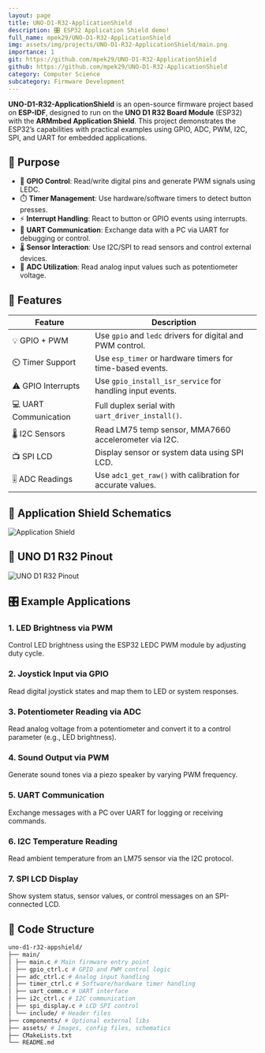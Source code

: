 ```yaml
---
layout: page
title: UNO-D1-R32-ApplicationShield
description: 🎛️ ESP32 Application Shield demo!
full_name: mpek29/UNO-D1-R32-ApplicationShield
img: assets/img/projects/UNO-D1-R32-ApplicationShield/main.png
importance: 1
git: https://github.com/mpek29/UNO-D1-R32-ApplicationShield
github: https://github.com/mpek29/UNO-D1-R32-ApplicationShield
category: Computer Science
subcategory: Firmware Development
---
```



**UNO-D1-R32-ApplicationShield** is an open-source firmware project based on **ESP-IDF**, designed to run on the **UNO D1 R32 Board Module** (ESP32) with the **ARMmbed Application Shield**. This project demonstrates the ESP32’s capabilities with practical examples using GPIO, ADC, PWM, I2C, SPI, and UART for embedded applications.

## 🎯 Purpose

- 🔌 **GPIO Control**: Read/write digital pins and generate PWM signals using LEDC.
- ⏱️ **Timer Management**: Use hardware/software timers to detect button presses.
- ⚡ **Interrupt Handling**: React to button or GPIO events using interrupts.
- 💬 **UART Communication**: Exchange data with a PC via UART for debugging or control.
- 🌡️ **Sensor Interaction**: Use I2C/SPI to read sensors and control external devices.
- 🔄 **ADC Utilization**: Read analog input values such as potentiometer voltage.

## 📝 Features


| Feature                | Description                                               |
|------------------------|-----------------------------------------------------------|
| 💡 GPIO + PWM          | Use `gpio` and `ledc` drivers for digital and PWM control.|
| ⏲️ Timer Support       | Use `esp_timer` or hardware timers for time-based events. |
| ⚠️ GPIO Interrupts     | Use `gpio_install_isr_service` for handling input events. |
| 💻 UART Communication  | Full duplex serial with `uart_driver_install()`.          |
| 🌡️ I2C Sensors         | Read LM75 temp sensor, MMA7660 accelerometer via I2C.     |
| 📺 SPI LCD             | Display sensor or system data using SPI LCD.              |
| 🎚️ ADC Readings       | Use `adc1_get_raw()` with calibration for accurate values. |

## 🔌 Application Shield Schematics

![Application Shield](assets/img/app_shield_sch.png)

## 🧭 UNO D1 R32 Pinout

![UNO D1 R32 Pinout](assets/img/uno_d1_r32_sch.png)

## 🎛️ Example Applications


### 1. LED Brightness via PWM


Control LED brightness using the ESP32 LEDC PWM module by adjusting duty cycle.

### 2. Joystick Input via GPIO


Read digital joystick states and map them to LED or system responses.

### 3. Potentiometer Reading via ADC


Read analog voltage from a potentiometer and convert it to a control parameter (e.g., LED brightness).

### 4. Sound Output via PWM


Generate sound tones via a piezo speaker by varying PWM frequency.

### 5. UART Communication


Exchange messages with a PC over UART for logging or receiving commands.

### 6. I2C Temperature Reading


Read ambient temperature from an LM75 sensor via the I2C protocol.

### 7. SPI LCD Display


Show system status, sensor values, or control messages on an SPI-connected LCD.

## 📁 Code Structure

```bash
uno-d1-r32-appshield/
├── main/
│ ├── main.c # Main firmware entry point
│ ├── gpio_ctrl.c # GPIO and PWM control logic
│ ├── adc_ctrl.c # Analog input handling
│ ├── timer_ctrl.c # Software/hardware timer handling
│ ├── uart_comm.c # UART interface
│ ├── i2c_ctrl.c # I2C communication
│ ├── spi_display.c # LCD SPI control
│ └── include/ # Header files
├── components/ # Optional external libs
├── assets/ # Images, config files, schematics
├── CMakeLists.txt
└── README.md
```

